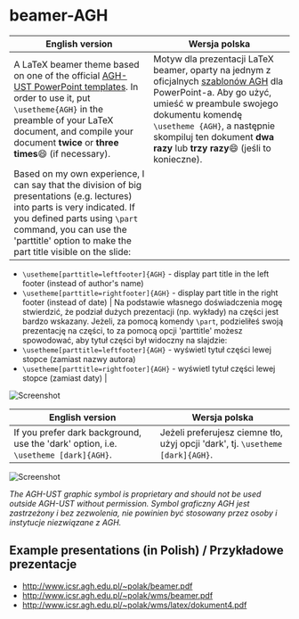 # beamer-AGH
| English version | Wersja polska |
|-----------------|---------------|
|A LaTeX beamer theme based on one of the official [AGH-UST PowerPoint templates](http://www.agh.edu.pl/en/university/agh-ust-visual-identity/presentation-templates/). In order to use it, put `\usetheme{AGH}` in the preamble of your LaTeX document, and compile your document **twice** or **three times**:smile: (if necessary).|Motyw dla prezentacji LaTeX beamer, oparty na jednym z oficjalnych [szablonów AGH](http://www.agh.edu.pl/uczelnia/system-identyfikacji-wizualnej/szablon-prezentacji/) dla PowerPoint-a. Aby go użyć, umieść w preambule swojego dokumentu komendę `\usetheme {AGH}`, a następnie skompiluj ten dokument **dwa razy** lub **trzy razy**:smile: (jeśli to konieczne).|
|Based on my own experience, I can say that the division of big presentations (e.g. lectures) into parts is very indicated.  If you defined parts using `\part` command, you can use the 'parttitle' option to make the part title visible on the slide:
* `\usetheme[parttitle=leftfooter]{AGH}` - display part title in the left footer (instead of author's name)
* `\usetheme[parttitle=rightfooter]{AGH}` - display part title in the right footer (instead of date) 
| 
Na podstawie własnego doświadczenia mogę stwierdzić, że podział dużych prezentacji (np. wykłady) na części jest bardzo wskazany. Jeżeli, za pomocą komendy `\part`, podzieliłeś swoją prezentację na części, to za pomocą opcji 'parttitle' możesz spowodować, aby tytuł części był widoczny na slajdzie:
* `\usetheme[parttitle=leftfooter]{AGH}` - wyświetl tytuł części  lewej stopce (zamiast nazwy autora)
* `\usetheme[parttitle=rightfooter]{AGH}` - wyświetl tytuł części  lewej stopce (zamiast daty) 
|

![Screenshot](http://www.icsr.agh.edu.pl/~polak/wms/beamer-AGH.big.png "Title slide")

| English version | Wersja polska |
|-----------------|---------------|
|If you prefer dark background, use the 'dark' option, i.e. `\usetheme [dark]{AGH}`.|Jeżeli preferujesz ciemne tło, użyj opcji 'dark', tj. `\usetheme [dark]{AGH}`.|

![Screenshot](http://www.icsr.agh.edu.pl/~polak/wms/beamer-AGH-dark.big.png "Title slide - dark version")

*The AGH-UST graphic symbol is proprietary and should not be used outside AGH-UST without permission.*
*Symbol graficzny AGH jest zastrzeżony i bez zezwolenia, nie powinien być stosowany przez osoby i instytucje niezwiązane z AGH.*
  
## Example presentations (in Polish) / Przykładowe prezentacje
* <http://www.icsr.agh.edu.pl/~polak/beamer.pdf>
* <http://www.icsr.agh.edu.pl/~polak/wms/beamer.pdf>
* <http://www.icsr.agh.edu.pl/~polak/wms/latex/dokument4.pdf>

